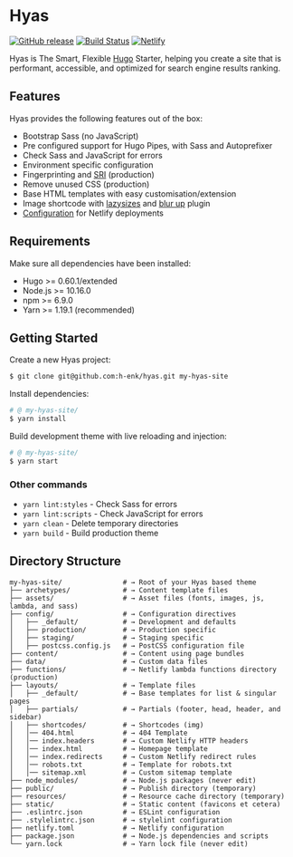 # Hyas
[![GitHub release](https://img.shields.io/github/release/h-enk/hyas.svg?style=flat-square)](https://github.com/h-enk/hyas/releases)
[![Build Status](https://img.shields.io/travis/h-enk/hyas.svg?style=flat-square)](https://travis-ci.org/h-enk/hyas)
[![Netlify](https://img.shields.io/netlify/895a161c-86be-48a2-8c57-a8c5d68cd1a4?style=flat-square)](https://hyas.netlify.com/)

Hyas is The Smart, Flexible [Hugo](https://gohugo.io/) Starter, helping you create a site that is performant, accessible, and optimized for search engine results ranking.

## Features

Hyas provides the following features out of the box:
- Bootstrap Sass (no JavaScript)
- Pre configured support for Hugo Pipes, with Sass and Autoprefixer
- Check Sass and JavaScript for errors
- Environment specific configuration
- Fingerprinting and [SRI](https://developer.mozilla.org/en-US/docs/Web/Security/Subresource_Integrity) (production)
- Remove unused CSS (production)
- Base HTML templates with easy customisation/extension
- Image shortcode with [lazysizes](https://github.com/aFarkas/lazysizes) and [blur up](https://github.com/aFarkas/lazysizes/tree/master/plugins/blur-up) plugin
- [Configuration](https://github.com/h-enk/hyas/blob/master/netlify.toml) for Netlify deployments

## Requirements

Make sure all dependencies have been installed:

- Hugo >= 0.60.1/extended
- Node.js >= 10.16.0
- npm >= 6.9.0
- Yarn >= 1.19.1 (recommended)

## Getting Started

Create a new Hyas project:

```bash
$ git clone git@github.com:h-enk/hyas.git my-hyas-site
```

Install dependencies:

```bash
# @ my-hyas-site/
$ yarn install
```

Build development theme with live reloading and injection:

```bash
# @ my-hyas-site/
$ yarn start
```

### Other commands
- `yarn lint:styles` - Check Sass for errors
- `yarn lint:scripts` - Check JavaScript for errors
- `yarn clean` - Delete temporary directories
- `yarn build` - Build production theme

## Directory Structure

```shell
my-hyas-site/               # → Root of your Hyas based theme
├── archetypes/             # → Content template files
├── assets/                 # → Asset files (fonts, images, js, lambda, and sass)
├── config/                 # → Configuration directives
│   ├── _default/           # → Development and defaults
│   ├── production/         # → Production specific
│   ├── staging/            # → Staging specific
│   ├── postcss.config.js   # → PostCSS configuration file
├── content/                # → Content using page bundles
├── data/                   # → Custom data files
├── functions/              # → Netlify lambda functions directory (production)
├── layouts/                # → Template files
│   ├── _default/           # → Base templates for list & singular pages
│   ├── partials/           # → Partials (footer, head, header, and sidebar)
│   ├── shortcodes/         # → Shortcodes (img)
│   │── 404.html            # → 404 Template
│   │── index.headers       # → Custom Netlify HTTP headers
│   │── index.html          # → Homepage template
│   │── index.redirects     # → Custom Netlify redirect rules
│   │── robots.txt          # → Template for robots.txt
│   │── sitemap.xml         # → Custom sitemap template
├── node_modules/           # → Node.js packages (never edit)
├── public/                 # → Publish directory (temporary)
├── resources/              # → Resource cache directory (temporary)
├── static/                 # → Static content (favicons et cetera)
├── .eslintrc.json          # → ESLint configuration
├── .stylelintrc.json       # → stylelint configuration
├── netlify.toml            # → Netlify configuration
├── package.json            # → Node.js dependencies and scripts
└── yarn.lock               # → Yarn lock file (never edit)
```
